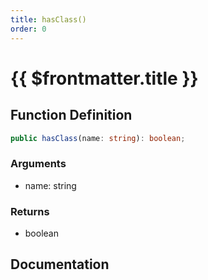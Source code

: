 ```yaml
---
title: hasClass()
order: 0
---
```


# {{ $frontmatter.title }}

## Function Definition

```ts
public hasClass(name: string): boolean;
```

### Arguments

* name: string

### Returns

* boolean

## Documentation

<!--@include: ./parts/hasClass.md-->
